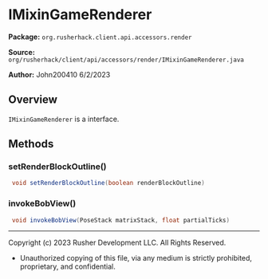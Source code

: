 # IMixinGameRenderer

**Package:** `org.rusherhack.client.api.accessors.render`

**Source:** `org/rusherhack/client/api/accessors/render/IMixinGameRenderer.java`

**Author:** John200410 6/2/2023



## Overview

`IMixinGameRenderer` is a interface.

## Methods

### setRenderBlockOutline()

```java
 void setRenderBlockOutline(boolean renderBlockOutline)
```

### invokeBobView()

```java
 void invokeBobView(PoseStack matrixStack, float partialTicks)
```

---

Copyright (c) 2023 Rusher Development LLC. All Rights Reserved.
* Unauthorized copying of this file, via any medium is strictly prohibited, proprietary, and confidential.
